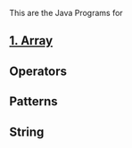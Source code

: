 This are the Java Programs for
## [1. Array](https://github.com/PrasadDayal/Java/tree/main/Array)
## Operators ##
## Patterns ##
## String ##
